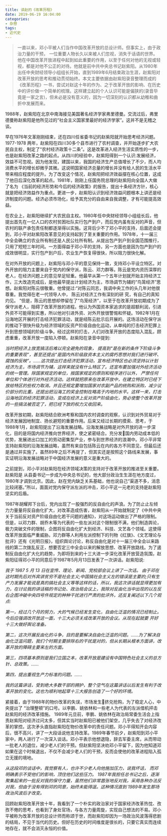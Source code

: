 ```yaml
---
title: 读赵的《改革历程》
date: 2019-06-19 16:04:00
categories:
- 杂想
tags: 
- 近代史
---
```

> ⼀直以来，邓⼩平被⼈们当作中国改⾰开放的总设计师。但事实上，由于政治力量的⼲预， ⼀位重要⼈物长久以来被⼈们忽视，消失于话语的世界。他在中国改⾰开放进程中起到如此重要的作⽤，以⾄于任何对他的无视或轻视，都是对他不公正的对待。他就是前中共中央总书记赵紫阳。从1980年出任中央财经领导⼩组组长开始，直到1989年6月结束政治生涯，赵紫阳对改⾰开放的思考和推动贯彻始终。本⽂主要依据由赵紫阳录⾳整理⽽成的《改⾰历程》⼀书，尝试对赵这⼗年的作为、之于改⾰开放的影响、在历史中的评价做⼀个简单的梳理。这样建⽴起的个⼈认识可能是偏狭的(录⾳毕竟是⼀家之言)，但未必是没有意义的，因为⼀切深刻的认识都从幼稚和曲折中发展而来。 <!--more-->

1988年，赵紫阳在北京中南海接⻅美国著名经济学家弗里德曼。交流过后，弗里德曼称赵紫阳是他所⻅过的“社会主义国家里最好的经济学家”。这并不是无稽之谈。 

早在1976年⽂⾰刚刚结束，还在四川任省委书记的赵紫阳就开始思考经济问题。1977-1978 两年，赵紫阳在四川30多个县市进⾏了农村调查，并开始逐步扩⼤农⺠⾃主权，制定了“农村经济政策⼗⼆条”。这是改⾰进⼊经济⽣活实质性的⼀步，也是赵紫阳改⾰之路的起点。从四川的经验中，赵紫阳得到⼀个认识:发展经济，效益不可忽视。因为他发现，建国以来，我国的经济⽣产总值增长了不少，而⼈均消费⽔平的增长却微乎其微。这说明国家经济总量的增⻓并没有给⼈民的⽣活⽔平带来相应程度的提升。为了改变这个情况，赵紫阳把经济效益摆在核心位置，这成了他日后深化改⾰的起点。1981年，刚刚上任国务院总理的赵紫阳向全国⼈⼤做了名为 《当前的经济形势和今后的经济政策》的报告，提出⼗条经济⽅针，核心就是把经济效益作为重点。更进⼀步，赵紫阳认识到经济效益问题根本上讲还是经济制度的问题。经济必须市场化，给予其充分的⾃由来⾃我调整，才有可能提高效益。 

在农业上，赵紫阳继续扩⼤农⺠⾃主权。1980年任中央财经领导⼩组组长后，他提出首先在⼀亿⼈⼝的农村贫困社队实行包产到户，⽽后党内虽有反对的声⾳，但农村的联产承包责任制都逐渐得以实施。这背后少不了邓⼩平的⽀持，后面还会提到，邓⼩平对赵紫阳改⾰意⻅的⽀持起到了⾄关重要的作⽤。1978年，⼗⼀届三中全会确立的农业所有制还是⼈民公社所有制。从提出包产到户到全国范围推行，只⽤了短短三年时间。⼀⽅面得益于邓⼩平的⽀持，另⼀⽅⾯也是因为包产到户的成效很明显，实⾏包产到户后，农业生产恢复得很快，所以阻力很快化解。 

在对外开放的问题上，赵紫阳与邓⼩平的意⻅保持⼀致，⽀持邓⼩平设⽴特区。对外开放的阻⼒主要来⾃于党内的保守派，陈云、邓力群等。陈云是党内资历深厚的⽼⼈，在经济问题上的意⻅举⾜轻重。他最早从第⼀个五年计划就开始主持经济工作，三⼤改造完成后，是他最早提出计划经济为主，市场调节为辅的“⻦笼经济”思想。赵紫阳对陈云很敬重。他曾提过:“对陈云同志，我调中央工作的头几年对他很尊重。我觉得在⽼⼀代领导⼈中， 陈云对经济工作有深刻的研 究，有⾃己的真知灼⻅。 ”但是，陈云的思想却停留在了“⻦笼经济”，以⾄于在改⾰开放初期成为了保守派⽼⼈，阻碍了改⾰开放的进程。他认为外国资本家追求的是超额利润，引进外资不可能得到实惠，所以他对引进外资、对外开放很警惕和怀疑。1982年1⽉在沿海地区开展的打击经济犯罪活动，就是经陈云批示后开展的。这场活动在保守派的推动下很快升级为经济领域的反资产阶级⾃由化运动，从单纯的打击经济犯罪上升到思想领域的阶级⽃争。经过这样的打击，⼈们对改⾰开放的态度陷入混乱，顾虑重重，改⾰开放⼀度陷入停顿。赵紫阳在录⾳中提到: 

*当时把经济上放宽搞活后难以完全避免的现象， 提高到“是在新的条件下阶级斗争的重要表现”，甚至还提出“是国内外阶级敌资本主义的腐朽思想对我们进行破坏、腐蚀的反映”。......这次提出打击经济犯罪活动，宣布经济特区也必须坚持以计划经济为主，市场调节为辅，这样来就没有什么特区了。还宣布要加强对外经济活动的统一管理。除国家规定的单位，按国家规定的原则和程序进行以外， 严禁任何单位和个体进行对外经济活动。这样就把原来在改革开放中，在建立特区时已经下放给特区的些权力取消。并且还规定要增加国家对农副产品的统购和派购，减少议价部分的比重。还提出把沿海工的奖金控制在略高于内地的水平。这样一来，打击沿海地区的经济犯罪活动，变成在经济上反对资产阶级由化，势必使整个改革开放的一些搞法被否定了，把已经下放的权力又收回来。* 

改⾰开放初期，赵紫阳结合欧洲考察和国内农村调查的观察，认识到对外贸易对于经济发展因地制宜、扬⻓避短的重要作⽤。后来又经过长期的摸索、思考，于1988年1月，赵紫阳提出了沿海发展战略。沿海发展战略是对外开放的进⼀步深化，目的是将国内经济推向世界经济，使之紧密结合。充分发􏰁国内劳动成本低的优势，发展进出⼝加工的劳动密集型产业，参与到世界经济的浪潮中。邓⼩平⾮常⽀持赵紫阳的沿海发展战略，虽然有来⾃包括陈云在内的各⽅不同意见，但最后还是通过并实施了。虽然89年之后不再提了，但其实还是按照这个路线来发展，事实证明沿海发展战略对于中国经济发展的意义是重⼤的。 

之前提到，邓⼩平对赵紫阳在经济领域决策的⽀持对于改⾰开放的推进⾄关重要。赵紫阳是 从县委书记⼀步成为中央总书记的，他⼤部分政治⽣生涯在地⽅度过，1980年才调到北京。因此，赵在党内缺乏关系基础，他也说⾃己“渠道不多，消息⽐较闭塞。”所以，⾯面对党内保守派左派的冲击，邓⼩平这⼀元⽼的⽀持是赵紫阳坚实的后盾。 

1987年胡耀邦下台后，党内出现了⼀股强烈的反⾃由化的声浪。为了防⽌止左倾⼒力量量将反⾃由化扩⼤，对改⾰造成伤害，赵紫阳从⼀开始就制定了《中共中央关于当前反对资产阶级⾃由化若⼲问题的通知》，对这场运动做出了严格的限制。但是，以邓力群、胡乔木等为代表的⼀些左派对这个限制很不满，他们制造舆论，极力突破⽂件的限制，企图将反⾃由化扩⼤到经济、科技、⽂艺各个领域。这使得改⾰开放⾯临严重威胁。邓⼒群等⼈利⽤左派控制下的刊物《红旗》、《⽂艺理论与批评》还有《光明⽇报》，组织舆论讨论，称反⾃由化是对⼗⼀届三中全会以来路线的第⼆次拨乱反正，想要否定三中全会以来的解放思想、改⾰开放路线。为了遏制反⾃由化扩⼤化的趋势，为即将到来的⼗三⼤进⼀步深化改⾰开放营造氛围，赵紫阳征得邓⼩平的同意后于1987年5⽉月13⽇发表了⼀次讲话。赵紫阳说: 

*我于 1987 5 月 13 日在宣传、理论、新闻、党校部会议上讲了一次话。 由于邓在这时期先后对外宾讲贫穷不是社会主义;中国搞社会主义左的错误是主要的;只有生产力发展才能说是真的搞社会主义等等这样的话，所以，我这次讲话就显得更加有力，在讨论我的讲话稿的书记处、政治局会议上，我除对反由化当中出现的以左反右企图冲破中央四号件规定的种种干扰进行严肃的批评外，还反复阐述以下几个观点:*

*第一，经过几个月的努力，大的气候已经发生变化，自由化泛滥的情况已经制止。今后应强调改开放这一面，十三大必须关成改革开放的会议。从现在起就要 开好十三大做好舆论准备。*

*第二，这次开展反由化的斗争，目的是要解决自由化泛滥的问题。......为了解决自由化泛滥问题，我们个时期主要排除右的干扰是对的，但从长期从根本方面讲，改革开放的障碍主要来左的方面。* 

*第三，四项基本原则是我们立国之本，改革开放是建设有中国特色社会主义的总方针、总政策。......*

*第四，提出重视生产力标准的问题。......*

*我的这篇讲话，受到绝大多数干部的拥护，整个空气在这篇讲话以后发生有利于改革开放的变化。这也为顺利地起草十三大报告创造了一个好的环境。*

紧接着，由于1988年的物价改⾰的失误，市场发生􏰀挤兑抢购，为了稳定⼈心，中央提出了 “治理整顿”的⼝号。以李鹏、姚依林和⼀些⽼⼈为代表的左派借机抨击赵紫阳的经济改⾰措施。 1989年元旦前，李鹏、姚依林在政治局常委⽣活会上指责赵紫阳对经济过问太多，但其实当时赵紫阳已被他们架空，⼏乎失去了对经济改⾰的掌控。这次⽭头直指赵紫阳在物价改⾰中的责任问题。邓⼩平得知开会内容后，很不⾼兴，讲了⼀⼤段话说他⽀持改⾰。1989年春节前夕，赵紫阳到邓⼩平家中，两⼈进⾏了⼀次深⼊谈话。邓⼩平表示他想退隐，辞去军委主席，从⽽带动 ⼀批⽼⼈的退位，减少⽼⼈们的⼲预。但赵紫阳坚决劝邓⼩平留下，因为他知道邓如果在这个时候退出，不仅不会减少⽼⼈们的⼲预，反而会使他的改⾰进程陷入孤⽴无援的境地。 

*从这段邓的谈话中，我觉察有人，也许不少老人向他施加压力，说我坏话， 而邓明确表示不受他们的影响，顶住他们这些压力。 1987年我担任总书记之后，逐渐聚集起来的一批反对我的保守力量，虽然他们非常嚣张地反对我，采用各种办法反对我，但由于没有得到邓的同意，始终未能得逞。这种情况直到 1989年发生那场政治风波后才改变。*

回顾赵紫阳改⾰开放⼗年，我看到了⼀个朴实的政治家对于国家经济改⾰热忱、孜孜不倦的思考，也看到了身处官场，与各⽅⼒量周旋，实现⾃⼰想法的不易。邓⼩平被称为改⾰开放的总设计师⽽称颂于世，⽽赵紫阳却因为⼀场政治风波落得悲剧的结局，不⻅于当代的历史。但好在历史的时间维度是很⻓的，只要它真实而连续地存在，就不会消灭永恒的价值。 